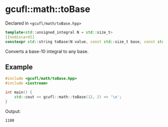 # gcufl::math::toBase
Declared in `<gcufl/math/toBase.hpp>`
```cpp
template<std::unsigned_integral N = std::size_t>
[[nodiscard]]
constexpr std::string toBase(N value, const std::size_t base, const std::string_view digits = "0123456789abcdefghijklmnopqrstuvwxyz") noexcept;
```
Converts a base-10 integral to any base.
## Example
```cpp
#include <gcufl/math/toBase.hpp>
#include <iostream>

int main() {
	std::cout << gcufl::math::toBase(12, 2) << '\n';
}
```
Output:
```
1100
```
